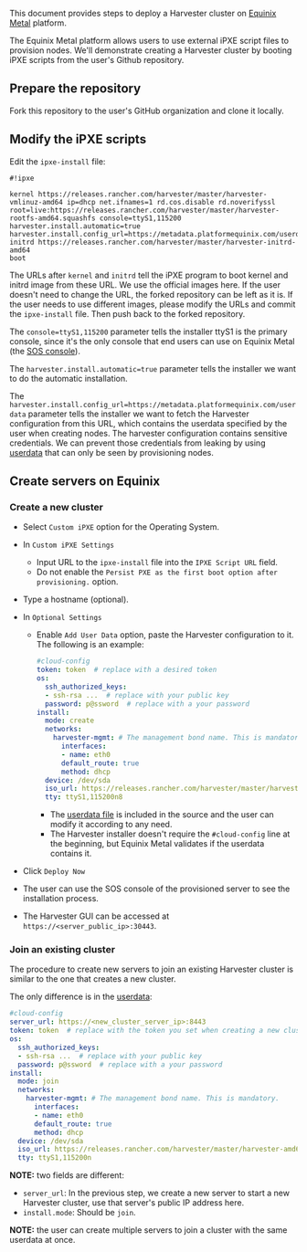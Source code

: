 This document provides steps to deploy a Harvester cluster on [Equinix Metal](https://metal.equinix.com/) platform.

The Equinix Metal platform allows users to use external iPXE script files to provision nodes. We'll demonstrate creating a Harvester cluster by booting iPXE scripts from the user's Github repository. 

## Prepare the repository

Fork this repository to the user's GitHub organization and clone it locally.

## Modify the iPXE scripts

Edit the `ipxe-install` file:

```
#!ipxe

kernel https://releases.rancher.com/harvester/master/harvester-vmlinuz-amd64 ip=dhcp net.ifnames=1 rd.cos.disable rd.noverifyssl root=live:https://releases.rancher.com/harvester/master/harvester-rootfs-amd64.squashfs console=ttyS1,115200 harvester.install.automatic=true harvester.install.config_url=https://metadata.platformequinix.com/userdata
initrd https://releases.rancher.com/harvester/master/harvester-initrd-amd64
boot
```

The URLs after `kernel` and `initrd` tell the iPXE program to boot kernel and initrd image from these URL. We use the official images here. If the user doesn't need to change the URL, the forked repository can be left as it is. If the user needs to use different images, please modify the URLs and commit the `ipxe-install` file. Then push back to the forked repository.

The `console=ttyS1,115200` parameter tells the installer ttyS1 is the primary console, since it's the only console that end users can use on Equinix Metal (the [SOS console](https://metal.equinix.com/developers/docs/resilience-recovery/serial-over-ssh/)).

The `harvester.install.automatic=true` parameter tells the installer we want to do the automatic installation.

The `harvester.install.config_url=https://metadata.platformequinix.com/userdata` parameter tells the installer we want to fetch the Harvester configuration from this URL, which contains the userdata specified by the user when creating nodes. The harvester configuration contains sensitive credentials. We can prevent those credentials from leaking by using [userdata](https://metal.equinix.com/developers/docs/servers/user-data/) that can only be seen by provisioning nodes.

## Create servers on Equinix

### Create a new cluster

- Select `Custom iPXE` option for the Operating System.
- In `Custom iPXE Settings`
  - Input URL to the `ipxe-install` file into the `IPXE Script URL` field.
  - Do not enable the `Persist PXE as the first boot option after provisioning.` option.
- Type a hostname (optional).
- In `Optional Settings`
  - Enable `Add User Data` option, paste the Harvester configuration to it. The following is an example:

    ```yaml
    #cloud-config
    token: token  # replace with a desired token
    os:
      ssh_authorized_keys:
      - ssh-rsa ...  # replace with your public key
      password: p@ssword  # replace with a your password
    install:
      mode: create
      networks:
        harvester-mgmt: # The management bond name. This is mandatory.
          interfaces:
          - name: eth0
          default_route: true
          method: dhcp
      device: /dev/sda
      iso_url: https://releases.rancher.com/harvester/master/harvester-amd64.iso
      tty: ttyS1,115200n8
    ```
    - The [userdata file](./userdata-create.yaml) is included in the source and the user can modify it according to any need.
    - The Harvester installer doesn't require the `#cloud-config` line at the beginning, but Equinix Metal validates if the userdata contains it.

- Click `Deploy Now`
- The user can use the SOS console of the provisioned server to see the installation process.
- The Harvester GUI can be accessed at `https://<server_public_ip>:30443`.


### Join an existing cluster

The procedure to create new servers to join an existing Harvester cluster is similar to the one that creates a new cluster.

The only difference is in the [userdata](./userdata-join.yaml):

```yaml
#cloud-config
server_url: https://<new_cluster_server_ip>:8443
token: token  # replace with the token you set when creating a new cluster
os:
  ssh_authorized_keys:
  - ssh-rsa ...  # replace with your public key
  password: p@ssword  # replace with a your password
install:
  mode: join
  networks:
    harvester-mgmt: # The management bond name. This is mandatory.
      interfaces:
      - name: eth0
      default_route: true
      method: dhcp
  device: /dev/sda
  iso_url: https://releases.rancher.com/harvester/master/harvester-amd64.iso
  tty: ttyS1,115200n
```

**NOTE:** two fields are different:

- `server_url`: In the previous step, we create a new server to start a new Harvester cluster, use that server's public IP address here.
- `install.mode`: Should be `join`.

**NOTE:** the user can create multiple servers to join a cluster with the same userdata at once.
